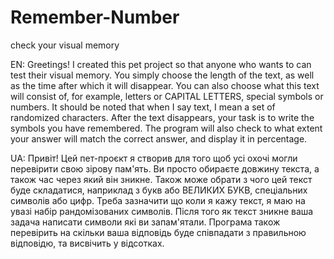 # Remember-Number
check your visual memory

EN:
Greetings! I created this pet project so that anyone who wants to can test their visual memory. 
You simply choose the length of the text, as well as the time after which it will disappear. 
You can also choose what this text will consist of, for example, letters or CAPITAL LETTERS, special symbols or numbers. 
It should be noted that when I say text, I mean a set of randomized characters. 
After the text disappears, your task is to write the symbols you have remembered. 
The program will also check to what extent your answer will match the correct answer, and display it in percentage.

UA:
Привіт! Цей пет-проєкт я створив для того щоб усі охочі могли перевірити свою зірову пам'ять. 
Ви просто обираєте довжину текста, а також час через який він зникне. 
Також може обрати з чого цей текст буде складатися, наприклад з букв або ВЕЛИКИХ БУКВ, спеціальних символів або цифр. 
Треба зазначити що коли я кажу текст, я маю на увазі набір рандомізованих символів. 
Після того як текст зникне ваша задача написати символи які ви запам'ятали. 
Програма також перевірить на скільки ваша відповідь буде співпадати з правильною відповідю, та висвічить у відсотках.
